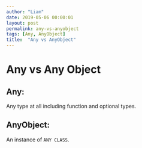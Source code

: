 ```yaml
---
author: "Liam"
date: 2019-05-06 00:00:01
layout: post
permalink: any-vs-anyobject
tags: [Any, AnyObject]
title:  "Any vs AnyObject"
---
```


# Any vs Any Object

## Any:
Any type at all including function and optional types.

## AnyObject:
An instance of `ANY CLASS`.
